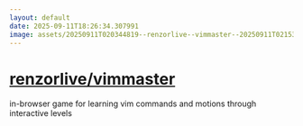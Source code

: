 ```yaml
---
layout: default
date: 2025-09-11T18:26:34.307991
image: assets/20250911T020344819--renzorlive--vimmaster--20250911T021531091--cropped.png
---
```


# [renzorlive/vimmaster](https://github.com/renzorlive/vimmaster)

in-browser game for learning vim commands and motions through interactive levels

